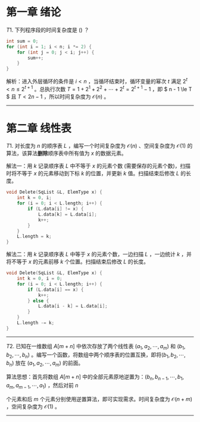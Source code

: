 # 第一章 绪论

$T1.$ 下列程序段的时间复杂度是 () ？

```c
int sum = 0;
for (int i = 1; i < n; i *= 2) {
    for (int j = 0; j < i; j++) {
        sum++;
    }
}
```

解析：进入外层循环的条件是 $i < n$ ，当循环结束时，循环变量的幂次 $t$ 满足 $2^t < n \le 2^{t + 1}$ 。总执行次数 $T = 1 + 2^1 + 2^2 + \cdots + 2^t  = 2^{t + 1} - 1$ ，即 $ n - 1 \le T $ 且 $T < 2n - 1$ ，所以时间复杂度为 $\mathcal{O}(n)$ 。

---

# 第二章 线性表

$T1.$ 对长度为 $n$ 的顺序表 $L$ ，编写一个时间复杂度为 $\mathcal{O}(n)$ 、空间复杂度为 $\mathcal{O}(1)$ 的算法，该算法**删除**顺序表中所有值为 $x$ 的数据元素。

解法一：用 $k$ 记录顺序表 $L$ 中不等于 $x$ 的元素个数 (需要保存的元素个数)，扫描时将不等于 $x$ 的元素移动到下标 $k$ 的位置，并更新 $k$ 值。扫描结束后修改 $L$ 的长度。

```c
void Delete(SqList &L, ElemType x) {
    int k = 0, i;
    for (i = 0; i < L.length; i++) {
        if (L.data[i] != x) {
            L.data[k] = L.data[i];
            k++;
        }
    }
    L.length = k;
}
```

解法二：用 $k$ 记录顺序表 $L$ 中等于 $x$ 的元素个数，一边扫描 $L$ ，一边统计 $k$ ，并将不等于 $x$ 的元素前移 $k$ 个位置。扫描结束后修改 $L$ 的长度。

```c
void Delete(SqList &L, ElemType x) {
    int k = 0, i = 0;
    for (i = 0; i < L.length; i++) {
        if (L.data[i] == x) {
            k++;
        } else {
            L.data[i - k] = L.data[i];
        }
    }
    L.length -= k;
}
```

---

$T2.$ 已知在一维数组 $A[m + n]$ 中依次存放了两个线性表 $(a_1,a_2,\cdots,a_m)$ 和 $(b_1,b_2,\cdots, b_n)$ 。编写一个函数，将数组中两个顺序表的位置互换，即将$(b_1,b_2,\cdots,b_n)$ 放在 $(a_1,a_2,\cdots,a_m)$ 的前面。

算法思想：首先将数组 $A[m + n]$ 中的全部元素原地逆置为：$(b_n,b_{n-1},\cdots,b_1,a_m,a_{m-1},\cdots,a_1)$ ，然后对前 $n$

个元素和后 $m$ 个元素分别使用逆置算法，即可实现需求。时间复杂度为 $\mathcal{O}(n+m)$ ，空间复杂度为 $\mathcal{O}(1)$ 。

---
































